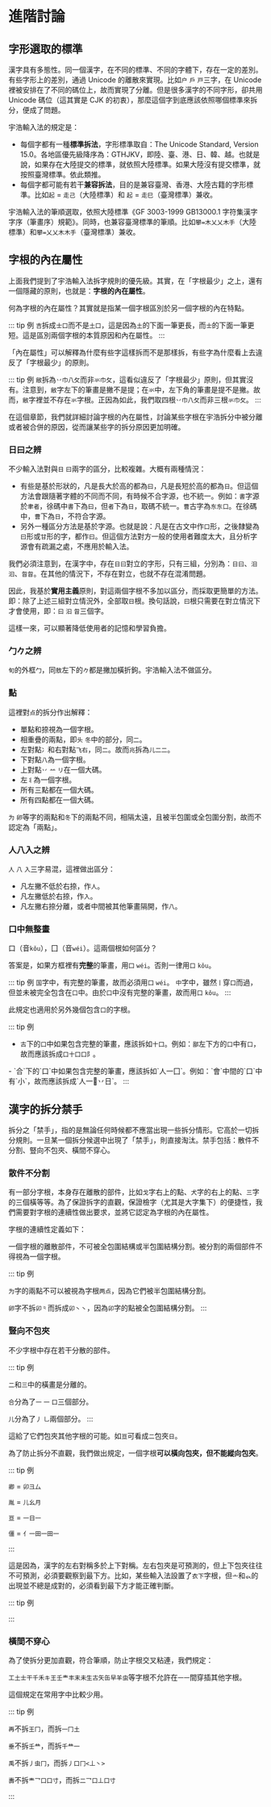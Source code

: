 <script setup>
import Chaifen from '@/chaifen/Chaifen.vue'
</script>

# 進階討論

## 字形選取的標準

漢字具有多態性。同一個漢字，在不同的標準、不同的字體下，存在一定的差別。有些字形上的差別，通過 Unicode 的離散來實現。比如`户` `戶` `戸`三字，在 Unicode 裡被安排在了不同的碼位上，故而實現了分離。但是很多漢字的不同字形，卻共用 Unicode 碼位（這其實是 CJK 的初衷），那麼這個字到底應該依照哪個標準來拆分，便成了問題。

宇浩輸入法的規定是：

- 每個字都有一種**標準拆法**，字形標準取自：The Unicode Standard, Version 15.0。各地區優先級降序為：GTHJKV，即陸、臺、港、日、韓、越。也就是說，如果存在大陸提交的標準，就依照大陸標準。如果大陸沒有提交標準，就按照臺灣標準。依此類推。
- 每個字都可能有若干**兼容拆法**，目的是兼容臺灣、香港、大陸古籍的字形標準。比如`起` = `走己`（大陸標準）和 `起` = `走巳`（臺灣標準）兼收。

宇浩輸入法的筆順選取，依照大陸標準《GF 3003-1999 GB13000.1 字符集漢字字序（筆畫序）規範》。同時，也兼容臺灣標準的筆順。比如`攀=木乂乂木手`（大陸標準）和`攀=乂乂木木手`（臺灣標準）兼收。

## 字根的內在屬性

上面我們提到了宇浩輸入法拆字規則的優先級。其實，在「字根最少」之上，還有一個隱藏的原則，也就是：**字根的內在屬性**。

何為字根的內在屬性？其實就是指某一個字根區別於另一個字根的內在特點。

::: tip 例
`吉`拆成`士口`而不是`土口`，這是因為`土`的下面一筆更長，而`士`的下面一筆更短。這是區別兩個字根的本質原因和內在屬性。
<Chaifen char='吉' :parts='[3,3]' />
:::

「內在屬性」可以解釋為什麼有些字這樣拆而不是那樣拆，有些字為什麼看上去違反了「字根最少」的原則。

::: tip 例
`敝`拆為`丷巾八攵`而非`氺巾攵`，這看似違反了「字根最少」原則，但其實沒有。注意到，`敝`字左下的筆畫是撇不是提；在`氺`中，左下角的筆畫是提不是撇。故而，`敝`字裡並不存在`氺`字根。正因為如此，我們取四根`丷巾八攵`而非三根`氺巾攵`。
<Chaifen char='敝' :parts='[2,3,2,4]' />
:::

在這個章節，我們就詳細討論字根的內在屬性，討論某些字根在宇浩拆分中被分離或者被合併的原因，從而讓某些字的拆分原因更加明確。

### 日曰之辨

不少輸入法對與`日` `曰`兩字的區分，比較複雜。大概有兩種情況：

- 有些是基於形狀的，凡是長大於高的都為`曰`，凡是長短於高的都為`日`。但這個方法會跟隨著字體的不同而不同，有時候不合字源，也不統一。例如：`書`字源於`聿者`，徐碼中`書`下為`曰`，但`者`下為`日`，取碼不統一。`曹`古字為`东东口`。在徐碼中，`曹`下為`日`，不符合字源。
- 另外一種區分方法是基於字源。也就是說：凡是在古文中作`口`形，之後隸變為`曰`形或`甘`形的字，都作`曰`。但這個方法對方一般的使用者難度太大，且分析字源會有疏漏之處，不應用於輸入法。
<Chaifen char='曹' :parts='[1,3,2,1,4]' :colors='[1,2,1,2,3]' />

我們必須注意到，在漢字中，存在`日曰`對立的字形，只有三組，分別為：`日曰`、`汨汩`、`曶㫚`。在其他的情況下，不存在對立，也就不存在混淆問題。

因此，我基於**實用主義**原則，對這兩個字根不多加以區分，而採取更簡單的方法。即：除了上述三組對立情況外，全部取`日`根。換句話說，`曰`根只需要在對立情況下才會使用，即：`曰` `汩` `㫚`三個字。

這樣一來，可以顯著降低使用者的記憶和學習負擔。

### 勹𠂊之辨

`旬`的外框`勹`，同`敖`左下的`𠂊`都是撇加橫折鉤。宇浩輸入法不做區分。

### 點

這裡對`点`的拆分作出解釋：

- 單點和捺視為一個字根。
- 相重疊的兩點，即`头` `冬`中的部分，同`二`。
- 左對點`冫`和右對點`飞右`，同`二`。故而`兆`拆為`儿二二`。
- 下對點`八`為一個字根。
- 上對點`丷` `䒑` `リ`在一個大碼。
- 左`⺦`為一個字根。
- 所有三點都在一個大碼。
- 所有四點都在一個大碼。

`为` `卵`等字的兩點和`冬`下的兩點不同，相隔太遠，且被半包圍或全包圍分割，故而不認定為「兩點」。

### 人八入之辨

`人` `八` `入`三字易混，這裡做出區分：

- 凡左撇不低於右捺，作`人`。
- 凡左撇低於右捺，作`入`。
- 凡左撇右捺分離，或者中間被其他筆畫隔開，作`八`。

### 口中無整畫

口（音`kǒu`），囗（音`wéi`）。這兩個根如何區分？

答案是，如果方框裡有**完整**的筆畫，用`囗` `wéi`。否則一律用`口` `kǒu`。

::: tip 例
`国`字中，有完整的筆畫，故而必須用`囗` `wéi`。
`中`字中，雖然`⼁`穿`口`而過，但並未被完全包含在`口`中。由於`口`中沒有完整的筆畫，故而用`口` `kǒu`。
:::

此規定也適用於另外幾個包含`口`的字根。

::: tip 例

- `古`下的`口`中如果包含完整的筆畫，應該拆如`十囗`。例如：`鄙`左下方的`口`中有`口`，故而應該拆成`口十囗口阝`。
<Chaifen char='鄙' :parts='[3,2,2,3,1,2]' :colors='[1,2,3,4,3,5]' />
- `合`下的`口`中如果包含完整的筆畫，應該拆如`人一囗`。例如：`會`中間的`口`中有`小`，故而應該拆成`人一𫩏丷日`。
<Chaifen char='會' :parts='[2,1,3,2,1,4]' :colors='[1,2,3,4,3,5]' />
:::

## 漢字的拆分禁手

拆分之「禁手」，指的是無論任何時候都不應當出現一些拆分情形。它高於一切拆分規則。一旦某一個拆分候選中出現了「禁手」，則直接淘汰。禁手包括：散件不分割、豎向不包夾、橫間不穿心。

### 散件不分割

有一部分字根，本身存在離散的部件，比如`戈`字右上的點、`犬`字的右上的點、`三`字的三個橫等等。為了保證拆字的直觀，保證檢字（尤其是大字集下）的便捷性，我們需要對字根的連續性做出要求，並將它認定為字根的內在屬性。

字根的連續性定義如下：

一個字根的離散部件，不可被全包圍結構或半包圍結構分割。被分割的兩個部件不得視為一個字根。

::: tip 例

`为`字的兩點不可以被視為字根`两点`，因為它們被半包圍結構分割。  
<Chaifen char='为' :parts='[1,2,1]' :colors='[1,2,1]' />

`卵`字不拆`卯⺀`而拆成`卯丶丶`，因為`卯`字的點被全包圍結構分割。
<Chaifen char='卵' :parts='[2,1,1,2,1]' :colors='[1,2,1,1,3]' />
:::

### 豎向不包夾

不少字根中存在若干分散的部件。

::: tip 例

`二`和`三`中的橫畫是分離的。

`合`分為了`一` `一` `口`三個部分。

`儿`分為了`丿` `乚`兩個部分。
:::

這給了它們包夾其他字根的可能。如`亘`可看成`二`包夾`日`。

為了防止拆分不直觀，我們做出規定，一個字根**可以橫向包夾，但不能縱向包夾**。

::: tip 例

`卿` = `卯彐厶`
<Chaifen char='卿' :parts='[3,3,2,2]' :colors='[1,2,3,1,3,5]' />

`胤` = `儿幺月`
<Chaifen char='胤' :parts='[1,3,4,1]' :colors='[1,2,3,1]' />

`亘` = `一日一`
<Chaifen char='亘' :parts='[1,4,1]' :colors='[1,2,3,4,3,5]' />

`僵` = `亻一田一田一`
<Chaifen char='僵' :parts='[2,1,5,1,5,1]' :colors='[1,2,3,4,5,6]' />

:::

這是因為，漢字的左右對稱多於上下對稱。左右包夾是可預測的，但上下包夾往往不可預測，必須要觀察到最下方。比如，某些輸入法設置了`衣下`字根，但`亠`和`𧘇`的出現並不總是成對的，必須看到最下方才能正確判斷。

::: tip 例

<Chaifen char='裏' :parts='[2,7,4]' :colors='[1,2,3,4,5,6]' />

:::

### 橫間不穿心

為了使拆分更加直觀，符合筆順，防止字根交叉粘連，我們規定：

`工土士干千禾キ王壬龶丰末未生古矢缶早羊虫`等字根不允許在`一一`間穿插其他字根。

這個規定在常用字中比較少用。

::: tip 例

`再`不拆`王冂`，而拆`一冂土`
<Chaifen char='再' :parts='[1,2,3,2]' :colors='[1,2,3,1,3,5]' />

`垂`不拆`壬龷`，而拆`千龷一`
<Chaifen char='垂' :parts='[3,4,1,2]' :colors='[1,2,3,1,3,5]' />

`禹`不拆`丿虫冂`，而拆`丿口冂<丄丶>`
<Chaifen char='禹' :parts='[1,3,2,3]' :colors='[1,2,3,4,3,5]' />

`夀`不拆`龶乛口口寸`，而拆`二乛口丄口寸`

:::

